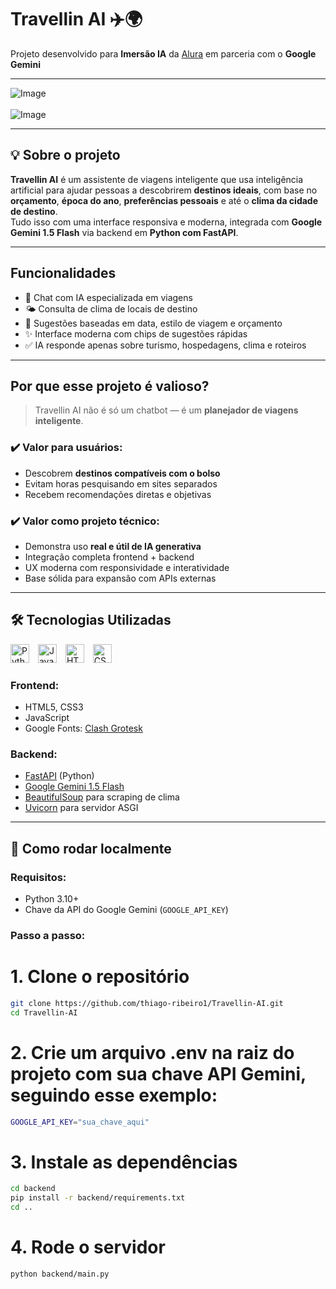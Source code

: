 # Travellin AI ✈️🌍  
Projeto desenvolvido para **Imersão IA** da [Alura](https://www.alura.com.br/) em parceria com o **Google Gemini**

---

![Image](https://github.com/user-attachments/assets/9b2aee25-ea15-4b84-811b-85047df668ec)
<br><br>
![Image](https://github.com/user-attachments/assets/4ad2c22a-fcdf-4bc5-91a8-15e5f955fd30)

---

## 💡 Sobre o projeto

**Travellin AI** é um assistente de viagens inteligente que usa inteligência artificial para ajudar pessoas a descobrirem **destinos ideais**, com base no **orçamento**, **época do ano**, **preferências pessoais** e até o **clima da cidade de destino**.  
Tudo isso com uma interface responsiva e moderna, integrada com **Google Gemini 1.5 Flash** via backend em **Python com FastAPI**.

---

## Funcionalidades

- 💬 Chat com IA especializada em viagens
- 🌤️ Consulta de clima de locais de destino
- 🧳 Sugestões baseadas em data, estilo de viagem e orçamento
- ✨ Interface moderna com chips de sugestões rápidas
- ✅ IA responde apenas sobre turismo, hospedagens, clima e roteiros

---

## Por que esse projeto é valioso?

> Travellin AI não é só um chatbot — é um **planejador de viagens inteligente**.

### ✔️ Valor para usuários:
- Descobrem **destinos compatíveis com o bolso**
- Evitam horas pesquisando em sites separados
- Recebem recomendações diretas e objetivas

### ✔️ Valor como projeto técnico:
- Demonstra uso **real e útil de IA generativa**
- Integração completa frontend + backend
- UX moderna com responsividade e interatividade
- Base sólida para expansão com APIs externas

---

## 🛠 Tecnologias Utilizadas

<p align="left">
  <img alt="Python" title="Python" width="30px" style="padding-right: 10px;" src="https://cdn.jsdelivr.net/gh/devicons/devicon@latest/icons/python/python-original.svg" />
  <img alt="JavaScript" title="JavaScript" width="30px" style="padding-right: 10px;" src="https://cdn.jsdelivr.net/gh/devicons/devicon@latest/icons/javascript/javascript-original.svg" />
  <img alt="HTML" title="HTML" width="30px" style="padding-right: 10px;" src="https://cdn.jsdelivr.net/gh/devicons/devicon@latest/icons/html5/html5-original.svg" />
  <img alt="CSS" title="CSS" width="30px" style="padding-right: 10px;" src="https://cdn.jsdelivr.net/gh/devicons/devicon@latest/icons/css3/css3-original.svg" />
</p>

### Frontend:
- HTML5, CSS3
- JavaScript
- Google Fonts: [Clash Grotesk](https://www.fontshare.com/fonts/clash-grotesk)

### Backend:
- [FastAPI](https://fastapi.tiangolo.com/) (Python)
- [Google Gemini 1.5 Flash](https://ai.google.dev/)
- [BeautifulSoup](https://pypi.org/project/beautifulsoup4/) para scraping de clima
- [Uvicorn](https://www.uvicorn.org/) para servidor ASGI

---

## 🚀 Como rodar localmente

### Requisitos:
- Python 3.10+
- Chave da API do Google Gemini (`GOOGLE_API_KEY`)

### Passo a passo:

# 1. Clone o repositório
```bash
git clone https://github.com/thiago-ribeiro1/Travellin-AI.git
cd Travellin-AI
```

# 2. Crie um arquivo .env na raiz do projeto com sua chave API Gemini, seguindo esse exemplo:
```bash
GOOGLE_API_KEY="sua_chave_aqui"
```

# 3. Instale as dependências
```bash
cd backend
pip install -r backend/requirements.txt
cd ..
```

# 4. Rode o servidor
```bash
python backend/main.py
```
